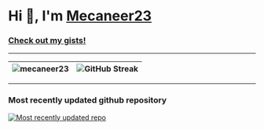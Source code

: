 # Hi 👋, I'm [Mecaneer23](https://mecaneer23.net)

### [Check out my gists!](https://gist.github.com/mecaneer23/)

---

|<img align="center" src="https://github-readme-stats.vercel.app/api/top-langs?username=mecaneer23&hide_progress=true&langs_count=8&theme=transparent&exclude_repo=github-readme-streak-stats" alt="mecaneer23" />|<img align="center" src="https://github-readme-streak-stats-mecaneer23s-projects.vercel.app?user=mecaneer23&theme=dark&card_width=300&ring=4493F8&currStreakLabel=268811&background=00000000&currStreakNum=268811&fire=AAEBE0&hide_total_contributions=true&hide_longest_streak=true" alt="GitHub Streak" />|
| - | - |

---

<h3 title="Link updated at Wed Sep 11 2024 18:55:15 GMT+0000 (Coordinated Universal Time)">Most recently updated github repository</h3>

[![Most recently updated repo](https://github-readme-stats.vercel.app/api/pin/?theme=transparent&username=mecaneer23&repo=counter)](https://github.com/mecaneer23/counter)
